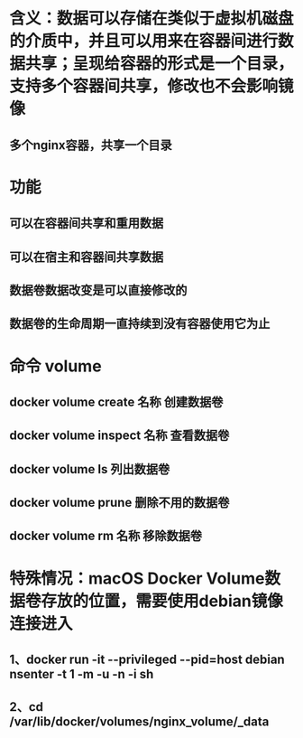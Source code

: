 
# 含义：数据可以存储在类似于虚拟机磁盘的介质中，并且可以用来在容器间进行数据共享；呈现给容器的形式是一个目录，支持多个容器间共享，修改也不会影响镜像
## 多个nginx容器，共享一个目录

# 功能
## 可以在容器间共享和重用数据
## 可以在宿主和容器间共享数据
## 数据卷数据改变是可以直接修改的
## 数据卷的生命周期一直持续到没有容器使用它为止

# 命令 volume
## docker volume create  名称 创建数据卷
## docker volume inspect 名称 查看数据卷
## docker volume ls          列出数据卷
## docker volume prune   删除不用的数据卷
## docker volume rm      名称 移除数据卷

# 特殊情况：macOS Docker Volume数据卷存放的位置，需要使用debian镜像连接进入
## 1、docker run -it --privileged --pid=host debian nsenter -t 1 -m -u -n -i sh
## 2、cd /var/lib/docker/volumes/nginx_volume/_data
